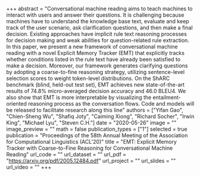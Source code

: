 +++
abstract = "Conversational machine reading aims to teach machines to interact with users and answer their questions. It is challenging because machines have to understand the knowledge base text, evaluate and keep track of the user scenario, ask clarification questions, and then make a final decision. Existing approaches have implicit rule text reasoning processes for decision making and weak abilities for question-related rule extraction. In this paper, we present a new framework of conversational machine reading with a novel Explicit Memory Tracker (EMT) that explicitly tracks whether conditions listed in the rule text have already been satisfied to make a decision. Moreover, our framework generates clarifying questions by adopting a coarse-to-fine reasoning strategy, utilizing sentence-level selection scores to weight token-level distributions. On the ShARC benchmark (blind, held-out test set), EMT achieves new state-of-the-art results of 74.8% micro-averaged decision accuracy and 46.0 BLEU4. We also show that EMT is more interpretable by visualizing the entailment-oriented reasoning process as the conversation flows. Code and models will be released to facilitate research along this line"
authors = ["Yifan Gao", "Chien-Sheng Wu", "Shafiq Joty", "Caiming Xiong", "Richard Socher", "Irwin King", "Michael Lyu", "Steven C.H."]
date = "2020-05-26"
image = ""
image_preview = ""
math = false
publication_types = ["1"]
selected = true
publication = "Proceedings of the 58th Annual Meeting of the Association for Computational Linguistics (ACL'20)"
title = "EMT: Explicit Memory Tracker with Coarse-to-Fine Reasoning for Conversational Machine Reading"
url_code = ""
url_dataset = ""
url_pdf = "https://arxiv.org/pdf/2005.12484.pdf"
url_project = ""
url_slides = ""
url_video = ""
+++



